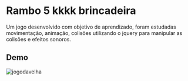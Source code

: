 # Rambo 5 kkkk brincadeira

Um jogo desenvolvido com objetivo de aprendizado, foram estudadas movimentação, animação, colisões utilizando o jquery para manipular as colisões e efeitos sonoros.

## Demo

![jogodavelha](./helicopter.gif)